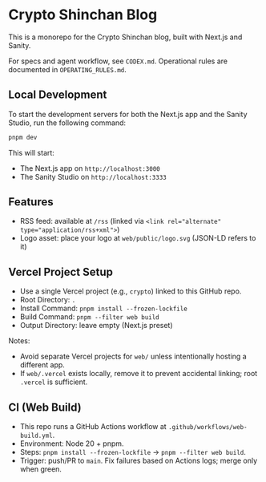 # Crypto Shinchan Blog

This is a monorepo for the Crypto Shinchan blog, built with Next.js and Sanity.

For specs and agent workflow, see `CODEX.md`. Operational rules are documented in `OPERATING_RULES.md`.

## Local Development

To start the development servers for both the Next.js app and the Sanity Studio, run the following command:

```bash
pnpm dev
```

This will start:
- The Next.js app on `http://localhost:3000`
- The Sanity Studio on `http://localhost:3333`

## Features
- RSS feed: available at `/rss` (linked via `<link rel="alternate" type="application/rss+xml">`)
- Logo asset: place your logo at `web/public/logo.svg` (JSON-LD refers to it)

## Vercel Project Setup

- Use a single Vercel project (e.g., `crypto`) linked to this GitHub repo.
- Root Directory: `.`
- Install Command: `pnpm install --frozen-lockfile`
- Build Command: `pnpm --filter web build`
- Output Directory: leave empty (Next.js preset)

Notes:
- Avoid separate Vercel projects for `web/` unless intentionally hosting a different app.
- If `web/.vercel` exists locally, remove it to prevent accidental linking; root `.vercel` is sufficient.

## CI (Web Build)
- This repo runs a GitHub Actions workflow at `.github/workflows/web-build.yml`.
- Environment: Node 20 + pnpm.
- Steps: `pnpm install --frozen-lockfile` → `pnpm --filter web build`.
- Trigger: push/PR to `main`. Fix failures based on Actions logs; merge only when green.
